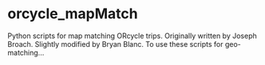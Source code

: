 # orcycle_mapMatch
Python scripts for map matching ORcycle trips. Originally written by Joseph Broach. Slightly modified by Bryan Blanc. 
To use these scripts for geo-matching...
